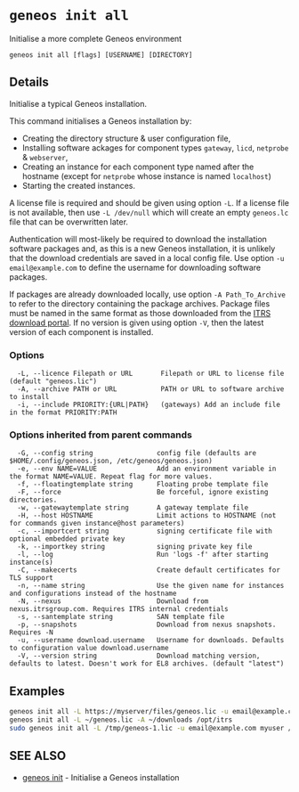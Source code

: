 # `geneos init all`

Initialise a more complete Geneos environment

```text
geneos init all [flags] [USERNAME] [DIRECTORY]
```

## Details

Initialise a typical Geneos installation.

This command initialises a Geneos installation by:
- Creating the directory structure & user configuration file,
- Installing software ackages for component types `gateway`, `licd`,
  `netprobe` & `webserver`,
- Creating an instance for each component type named after the hostname
  (except for `netprobe` whose instance is named `localhost`)
- Starting the created instances.

A license file is required and should be given using option `-L`.
If a license file is not available, then use `-L /dev/null` which will
create an empty `geneos.lc` file that can be overwritten later.

Authentication will most-likely be required to download the installation
software packages and, as this is a new Geneos installation, it is unlikely
that the download credentials are saved in a local config file.
Use option `-u email@example.com` to define the username for downloading
software packages.

If packages are already downloaded locally, use option `-A Path_To_Archive`
to refer to the directory containing the package archives.  Package files
must be named in the same format as those downloaded from the 
[ITRS download portal](https://resources.itrsgroup.com/downloads).
If no version is given using option `-V`, then the latest version of each
component is installed.

### Options

```text
  -L, --licence Filepath or URL       Filepath or URL to license file (default "geneos.lic")
  -A, --archive PATH or URL           PATH or URL to software archive to install
  -i, --include PRIORITY:{URL|PATH}   (gateways) Add an include file in the format PRIORITY:PATH
```

### Options inherited from parent commands

```text
  -G, --config string                config file (defaults are $HOME/.config/geneos.json, /etc/geneos/geneos.json)
  -e, --env NAME=VALUE               Add an environment variable in the format NAME=VALUE. Repeat flag for more values.
  -f, --floatingtemplate string      Floating probe template file
  -F, --force                        Be forceful, ignore existing directories.
  -w, --gatewaytemplate string       A gateway template file
  -H, --host HOSTNAME                Limit actions to HOSTNAME (not for commands given instance@host parameters)
  -c, --importcert string            signing certificate file with optional embedded private key
  -k, --importkey string             signing private key file
  -l, --log                          Run 'logs -f' after starting instance(s)
  -C, --makecerts                    Create default certificates for TLS support
  -n, --name string                  Use the given name for instances and configurations instead of the hostname
  -N, --nexus                        Download from nexus.itrsgroup.com. Requires ITRS internal credentials
  -s, --santemplate string           SAN template file
  -p, --snapshots                    Download from nexus snapshots. Requires -N
  -u, --username download.username   Username for downloads. Defaults to configuration value download.username
  -V, --version string               Download matching version, defaults to latest. Doesn't work for EL8 archives. (default "latest")
```

## Examples

```bash
geneos init all -L https://myserver/files/geneos.lic -u email@example.com
geneos init all -L ~/geneos.lic -A ~/downloads /opt/itrs
sudo geneos init all -L /tmp/geneos-1.lic -u email@example.com myuser /opt/geneos

```

## SEE ALSO

* [geneos init](geneos_init.md)	 - Initialise a Geneos installation
